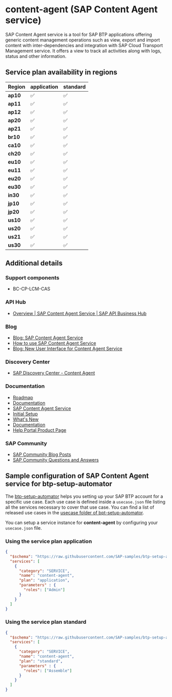# content-agent (SAP Content Agent service)

SAP Content Agent service is a tool for SAP BTP applications offering generic content management operations such as view, export and import content with inter-dependencies and integration with SAP Cloud Transport Management service. It offers a view to track all activities along with logs, status and other information.

## Service plan availability in regions

| Region | application | standard |
|--------|-------------|----------|
|  **ap10** | ✅ | ✅ |
|  **ap11** | ✅ | ✅ |
|  **ap12** | ✅ | ✅ |
|  **ap20** | ✅ | ✅ |
|  **ap21** | ✅ | ✅ |
|  **br10** | ✅ | ✅ |
|  **ca10** | ✅ | ✅ |
|  **ch20** | ✅ | ✅ |
|  **eu10** | ✅ | ✅ |
|  **eu11** | ✅ | ✅ |
|  **eu20** | ✅ | ✅ |
|  **eu30** | ✅ | ✅ |
|  **in30** | ✅ | ✅ |
|  **jp10** | ✅ | ✅ |
|  **jp20** | ✅ | ✅ |
|  **us10** | ✅ | ✅ |
|  **us20** | ✅ | ✅ |
|  **us21** | ✅ | ✅ |
|  **us30** | ✅ | ✅ |

## Additional details

### Support components

- BC-CP-LCM-CAS

### API Hub

- [Overview | SAP Content Agent Service | SAP API Business Hub](https://api.sap.com/package/SAPContentAgentService/overview)

### Blog

- [Blog: SAP Content Agent Service](https://blogs.sap.com/2020/08/30/introducing-sap-cloud-platform-content-agent-enhanced-transport-capabilities-for-sap-cloud-platform-integration-suite-content/)
- [How to use SAP Content Agent Service](https://blogs.sap.com/2022/09/05/how-to-use-sap-content-agent-service-video/)
- [Blog: New User Interface for Content Agent Service](https://blogs.sap.com/2022/08/09/new-user-interface-for-content-agent-service/)

### Discovery Center

- [SAP Discovery Center - Content Agent](https://discovery-center.cloud.sap/serviceCatalog/content-agent)

### Documentation

- [Roadmap](https://roadmaps.sap.com/board?range=CURRENT-LAST)
- [Documentation](https://help.sap.com/docs/BTP/ae1a4f2d150d468d9ff56e13f9898e07/9d9f235a96a947f5986021bbcebcef8c.html)
- [SAP Content Agent Service](https://help.sap.com/viewer/ae1a4f2d150d468d9ff56e13f9898e07/Latest/en-US)
- [Initial Setup](https://help.sap.com/viewer/ae1a4f2d150d468d9ff56e13f9898e07/Latest/en-US/15406a06dfac4c1fabd7845c703773ba.html)
- [What's New](https://help.sap.com/viewer/afbc0365ec0d41adaefc74714119149e/Latest/en-US)
- [Documentation](https://help.sap.com/docs/CONTENT_AGENT_SERVICE)
- [Help Portal Product Page](https://help.sap.com/viewer/product/CONTENT_AGENT_SERVICE/Latest/en-US)

### SAP Community

- [SAP Community Blog Posts](https://community.sap.com/search/?ct=blog&q=SAP%20Content%20Agent%20service)
- [SAP Community Questions and Answers](https://community.sap.com/search/?ct=qa&q=SAP%20Content%20Agent%20service)

## Sample configuration of **SAP Content Agent service** for btp-setup-automator

The [btp-setup-automator](https://github.com/SAP-samples/btp-setup-automator) helps you setting up your SAP BTP account for a specific use case. Each use case is defined inside a `usecase.json` file listing all the services necessary to cover that use case. You can find a list of released use cases in the [usecase folder of bpt-setup-automator](https://github.com/SAP-samples/btp-setup-automator/tree/main/usecases).

You can setup a service instance for **content-agent** by configuring your `usecase.json` file.

### Using the service plan **application**

```json
{
  "$schema": "https://raw.githubusercontent.com/SAP-samples/btp-setup-automator/main/libs/btpsa-usecase.json",
  "services": [
    {
      "category": "SERVICE",
      "name": "content-agent",
      "plan": "application",
      "parameters" : {
        "roles": ["Admin"]
      }
    }
  ]
}
```

### Using the service plan **standard**

```json
{
  "$schema": "https://raw.githubusercontent.com/SAP-samples/btp-setup-automator/main/libs/btpsa-usecase.json",
  "services": [
    {
      "category": "SERVICE",
      "name": "content-agent",
      "plan": "standard",
      "parameters" : {
        "roles": ["Assemble"]
      }
    }
  ]
}
```

